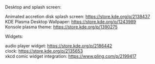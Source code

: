 Desktop and splash screen:

Animated accretion disk splash screen: https://store.kde.org/p/2138437<br>
KDE Plasma Desktop Wallpaper: https://store.kde.org/p/1243989<br>
Konsole plasma theme: https://store.kde.org/p/1390275
<br>

Widgets:

audio player widget: https://store.kde.org/p/2186442 <br>
clock: https://store.kde.org/p/2135653<br>
xkcd comic widget integration: https://www.pling.com/p/2199417<Br>